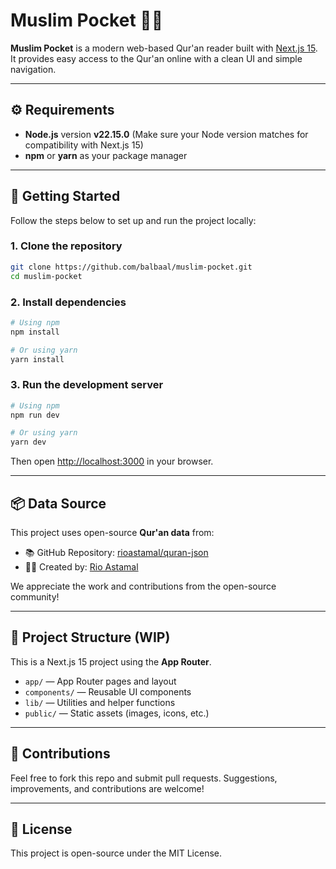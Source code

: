 # Muslim Pocket 🕌📖

**Muslim Pocket** is a modern web-based Qur'an reader built with [Next.js 15](https://nextjs.org/blog/next-15). It provides easy access to the Qur'an online with a clean UI and simple navigation.

---

## ⚙️ Requirements

- **Node.js** version **v22.15.0** (Make sure your Node version matches for compatibility with Next.js 15)
- **npm** or **yarn** as your package manager

---

## 🚀 Getting Started

Follow the steps below to set up and run the project locally:

### 1. Clone the repository

```bash
git clone https://github.com/balbaal/muslim-pocket.git
cd muslim-pocket
```

### 2. Install dependencies

```bash
# Using npm
npm install

# Or using yarn
yarn install
```

### 3. Run the development server

```bash
# Using npm
npm run dev

# Or using yarn
yarn dev
```

Then open [http://localhost:3000](http://localhost:3000) in your browser.

---

## 📦 Data Source

This project uses open-source **Qur'an data** from:

- 📚 GitHub Repository: [rioastamal/quran-json](https://github.com/rioastamal/quran-json)
- 🧑‍💼 Created by: [Rio Astamal](https://www.linkedin.com/in/rioastamal/)

We appreciate the work and contributions from the open-source community!

---

## 📁 Project Structure (WIP)

This is a Next.js 15 project using the **App Router**.

- `app/` — App Router pages and layout
- `components/` — Reusable UI components
- `lib/` — Utilities and helper functions
- `public/` — Static assets (images, icons, etc.)

---

## 🙏 Contributions

Feel free to fork this repo and submit pull requests. Suggestions, improvements, and contributions are welcome!

---

## 📜 License

This project is open-source under the MIT License.
